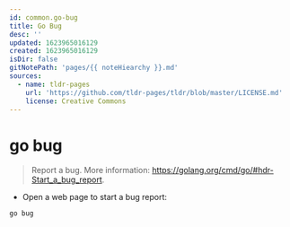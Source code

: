 ```yaml
---
id: common.go-bug
title: Go Bug
desc: ''
updated: 1623965016129
created: 1623965016129
isDir: false
gitNotePath: 'pages/{{ noteHiearchy }}.md'
sources:
  - name: tldr-pages
    url: 'https://github.com/tldr-pages/tldr/blob/master/LICENSE.md'
    license: Creative Commons
---
```

# go bug

> Report a bug.
> More information: <https://golang.org/cmd/go/#hdr-Start_a_bug_report>.

- Open a web page to start a bug report:

`go bug`

